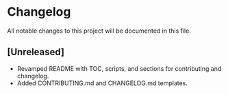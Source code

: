 # Changelog

All notable changes to this project will be documented in this file.

## [Unreleased]
- Revamped README with TOC, scripts, and sections for contributing and changelog.
- Added CONTRIBUTING.md and CHANGELOG.md templates.